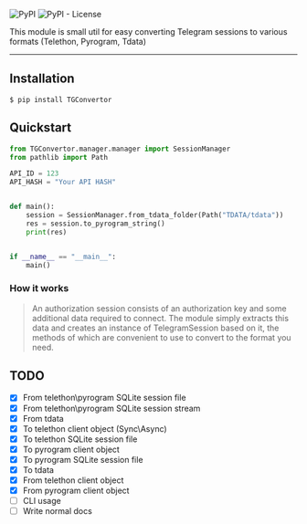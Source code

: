 ![PyPI](https://img.shields.io/pypi/v/TGSessionsConverter)
![PyPI - License](https://img.shields.io/pypi/l/TGSessionsConverter)

This module is small util for easy converting Telegram sessions to various formats (Telethon, Pyrogram, Tdata)
<hr/>

## Installation

```
$ pip install TGConvertor
```

## Quickstart

```python
from TGConvertor.manager.manager import SessionManager
from pathlib import Path

API_ID = 123
API_HASH = "Your API HASH"


def main():
    session = SessionManager.from_tdata_folder(Path("TDATA/tdata"))
    res = session.to_pyrogram_string()
    print(res)


if __name__ == "__main__":
    main()
```

### How it works

> An authorization session consists of an authorization key and some additional data required to connect. The module
> simply extracts this data and creates an instance of TelegramSession based on it, the methods of which are convenient to
> use to convert to the format you need.

## TODO

- [x] From telethon\pyrogram SQLite session file
- [x] From telethon\pyrogram SQLite session stream
- [x] From tdata
- [x] To telethon client object (Sync\Async)
- [x] To telethon SQLite session file
- [x] To pyrogram client object
- [x] To pyrogram SQLite session file
- [x] To tdata
- [x] From telethon client object
- [x] From pyrogram client object
- [ ] CLI usage
- [ ] Write normal docs
